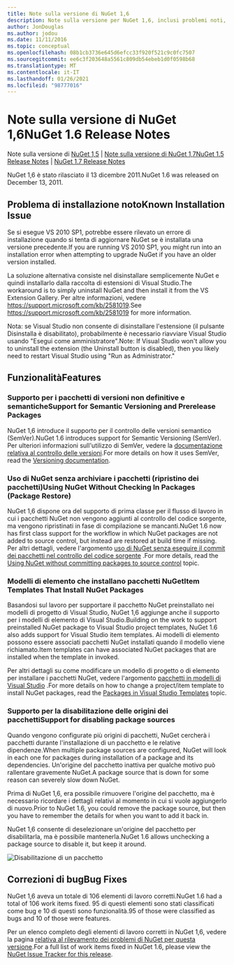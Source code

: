 ```yaml
---
title: Note sulla versione di NuGet 1,6
description: Note sulla versione per NuGet 1,6, inclusi problemi noti, correzioni di bug, funzionalità aggiunte e DCR.
author: JonDouglas
ms.author: jodou
ms.date: 11/11/2016
ms.topic: conceptual
ms.openlocfilehash: 08b1cb3736e645d6efcc33f920f521c9c0fc7507
ms.sourcegitcommit: ee6c3f203648a5561c809db54ebeb1d0f0598b68
ms.translationtype: MT
ms.contentlocale: it-IT
ms.lasthandoff: 01/26/2021
ms.locfileid: "98777016"
---
```

 # <a name="nuget-16-release-notes"></a><span data-ttu-id="5fce5-103">Note sulla versione di NuGet 1,6</span><span class="sxs-lookup"><span data-stu-id="5fce5-103">NuGet 1.6 Release Notes</span></span>

<span data-ttu-id="5fce5-104">Note sulla versione di [NuGet 1,5](../release-notes/nuget-1.5.md)  |  [Note sulla versione di NuGet 1,7](../release-notes/nuget-1.7.md)</span><span class="sxs-lookup"><span data-stu-id="5fce5-104">[NuGet 1.5 Release Notes](../release-notes/nuget-1.5.md) | [NuGet 1.7 Release Notes](../release-notes/nuget-1.7.md)</span></span>

<span data-ttu-id="5fce5-105">NuGet 1,6 è stato rilasciato il 13 dicembre 2011.</span><span class="sxs-lookup"><span data-stu-id="5fce5-105">NuGet 1.6 was released on December 13, 2011.</span></span>

## <a name="known-installation-issue"></a><span data-ttu-id="5fce5-106">Problema di installazione noto</span><span class="sxs-lookup"><span data-stu-id="5fce5-106">Known Installation Issue</span></span>
<span data-ttu-id="5fce5-107">Se si esegue VS 2010 SP1, potrebbe essere rilevato un errore di installazione quando si tenta di aggiornare NuGet se è installata una versione precedente.</span><span class="sxs-lookup"><span data-stu-id="5fce5-107">If you are running VS 2010 SP1, you might run into an installation error when attempting to upgrade NuGet if you have an older version installed.</span></span>

<span data-ttu-id="5fce5-108">La soluzione alternativa consiste nel disinstallare semplicemente NuGet e quindi installarlo dalla raccolta di estensioni di Visual Studio.</span><span class="sxs-lookup"><span data-stu-id="5fce5-108">The workaround is to simply uninstall NuGet and then install it from the VS Extension Gallery.</span></span>  <span data-ttu-id="5fce5-109">Per altre informazioni, vedere <https://support.microsoft.com/kb/2581019>.</span><span class="sxs-lookup"><span data-stu-id="5fce5-109">See <https://support.microsoft.com/kb/2581019> for more information.</span></span>

<span data-ttu-id="5fce5-110">Nota: se Visual Studio non consente di disinstallare l'estensione (il pulsante Disinstalla è disabilitato), probabilmente è necessario riavviare Visual Studio usando "Esegui come amministratore".</span><span class="sxs-lookup"><span data-stu-id="5fce5-110">Note: If Visual Studio won't allow you to uninstall the extension (the Uninstall button is disabled), then you likely need to restart Visual Studio using "Run as Administrator."</span></span>

## <a name="features"></a><span data-ttu-id="5fce5-111">Funzionalità</span><span class="sxs-lookup"><span data-stu-id="5fce5-111">Features</span></span>

### <a name="support-for-semantic-versioning-and-prerelease-packages"></a><span data-ttu-id="5fce5-112">Supporto per i pacchetti di versioni non definitive e semantiche</span><span class="sxs-lookup"><span data-stu-id="5fce5-112">Support for Semantic Versioning and Prerelease Packages</span></span>
<span data-ttu-id="5fce5-113">NuGet 1,6 introduce il supporto per il controllo delle versioni semantico (SemVer).</span><span class="sxs-lookup"><span data-stu-id="5fce5-113">NuGet 1.6 introduces support for Semantic Versioning (SemVer).</span></span> <span data-ttu-id="5fce5-114">Per ulteriori informazioni sull'utilizzo di SemVer, vedere la [documentazione relativa al controllo delle versioni](../create-packages/prerelease-packages.md).</span><span class="sxs-lookup"><span data-stu-id="5fce5-114">For more details on how it uses SemVer, read the [Versioning documentation](../create-packages/prerelease-packages.md).</span></span>

### <a name="using-nuget-without-checking-in-packages-package-restore"></a><span data-ttu-id="5fce5-115">Uso di NuGet senza archiviare i pacchetti (ripristino dei pacchetti)</span><span class="sxs-lookup"><span data-stu-id="5fce5-115">Using NuGet Without Checking In Packages (Package Restore)</span></span>
<span data-ttu-id="5fce5-116">NuGet 1,6 dispone ora del supporto di prima classe per il flusso di lavoro in cui i pacchetti NuGet non vengono aggiunti al controllo del codice sorgente, ma vengono ripristinati in fase di compilazione se mancanti.</span><span class="sxs-lookup"><span data-stu-id="5fce5-116">NuGet 1.6 now has first class support for the workflow in which NuGet packages are not added to source control, but instead are restored at build time if missing.</span></span> <span data-ttu-id="5fce5-117">Per altri dettagli, vedere l'argomento [uso di NuGet senza eseguire il commit dei pacchetti nel controllo del codice sorgente](../consume-packages/packages-and-source-control.md) .</span><span class="sxs-lookup"><span data-stu-id="5fce5-117">For more details, read the [Using NuGet without committing packages to source control](../consume-packages/packages-and-source-control.md) topic.</span></span>

### <a name="item-templates-that-install-nuget-packages"></a><span data-ttu-id="5fce5-118">Modelli di elemento che installano pacchetti NuGet</span><span class="sxs-lookup"><span data-stu-id="5fce5-118">Item Templates That Install NuGet Packages</span></span>
<span data-ttu-id="5fce5-119">Basandosi sul lavoro per supportare il pacchetto NuGet preinstallato nei modelli di progetto di Visual Studio, NuGet 1,6 aggiunge anche il supporto per i modelli di elemento di Visual Studio.</span><span class="sxs-lookup"><span data-stu-id="5fce5-119">Building on the work to support preinstalled NuGet package to Visual Studio project templates, NuGet 1.6 also adds support for Visual Studio item templates.</span></span> <span data-ttu-id="5fce5-120">Ai modelli di elemento possono essere associati pacchetti NuGet installati quando il modello viene richiamato.</span><span class="sxs-lookup"><span data-stu-id="5fce5-120">Item templates can have associated NuGet packages that are installed when the template in invoked.</span></span>

<span data-ttu-id="5fce5-121">Per altri dettagli su come modificare un modello di progetto o di elemento per installare i pacchetti NuGet, vedere l'argomento [pacchetti in modelli di Visual Studio](../visual-studio-extensibility/visual-studio-templates.md) .</span><span class="sxs-lookup"><span data-stu-id="5fce5-121">For more details on how to change a project/item template to install NuGet packages, read the [Packages in Visual Studio Templates](../visual-studio-extensibility/visual-studio-templates.md) topic.</span></span>

### <a name="support-for-disabling-package-sources"></a><span data-ttu-id="5fce5-122">Supporto per la disabilitazione delle origini dei pacchetti</span><span class="sxs-lookup"><span data-stu-id="5fce5-122">Support for disabling package sources</span></span>
<span data-ttu-id="5fce5-123">Quando vengono configurate più origini di pacchetti, NuGet cercherà i pacchetti durante l'installazione di un pacchetto e le relative dipendenze.</span><span class="sxs-lookup"><span data-stu-id="5fce5-123">When multiple package sources are configured, NuGet will look in each one for packages during installation of a package and its dependencies.</span></span> <span data-ttu-id="5fce5-124">Un'origine del pacchetto inattiva per qualche motivo può rallentare gravemente NuGet.</span><span class="sxs-lookup"><span data-stu-id="5fce5-124">A package source that is down for some reason can severely slow down NuGet.</span></span>

<span data-ttu-id="5fce5-125">Prima di NuGet 1,6, era possibile rimuovere l'origine del pacchetto, ma è necessario ricordare i dettagli relativi al momento in cui si vuole aggiungerlo di nuovo.</span><span class="sxs-lookup"><span data-stu-id="5fce5-125">Prior to NuGet 1.6, you could remove the package source, but then you have to remember the details for when you want to add it back in.</span></span>

<span data-ttu-id="5fce5-126">NuGet 1,6 consente di deselezionare un'origine del pacchetto per disabilitarla, ma è possibile mantenerla.</span><span class="sxs-lookup"><span data-stu-id="5fce5-126">NuGet 1.6 allows unchecking a package source to disable it, but keep it around.</span></span>

![Disabilitazione di un pacchetto](./media/package-source-with-disabled-source.png)

## <a name="bug-fixes"></a><span data-ttu-id="5fce5-128">Correzioni di bug</span><span class="sxs-lookup"><span data-stu-id="5fce5-128">Bug Fixes</span></span>
<span data-ttu-id="5fce5-129">NuGet 1,6 aveva un totale di 106 elementi di lavoro corretti.</span><span class="sxs-lookup"><span data-stu-id="5fce5-129">NuGet 1.6 had a total of 106 work items fixed.</span></span> <span data-ttu-id="5fce5-130">95 di questi elementi sono stati classificati come bug e 10 di questi sono funzionalità.</span><span class="sxs-lookup"><span data-stu-id="5fce5-130">95 of those were classified as bugs and 10 of those were features.</span></span>

<span data-ttu-id="5fce5-131">Per un elenco completo degli elementi di lavoro corretti in NuGet 1,6, vedere la pagina [relativa al rilevamento dei problemi di NuGet per questa versione](http://nuget.codeplex.com/workitem/list/advanced?keyword=&status=Closed&type=All&priority=All&release=NuGet%201.6&assignedTo=All&component=All&sortField=Votes&sortDirection=Descending&page=0).</span><span class="sxs-lookup"><span data-stu-id="5fce5-131">For a full list of work items fixed in NuGet 1.6, please view the [NuGet Issue Tracker for this release](http://nuget.codeplex.com/workitem/list/advanced?keyword=&status=Closed&type=All&priority=All&release=NuGet%201.6&assignedTo=All&component=All&sortField=Votes&sortDirection=Descending&page=0).</span></span>
